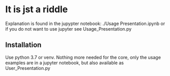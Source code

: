 # It is jst a riddle

Explanation is found in the jupypter notebook: ./Usage Presentation.ipynb or if you do not want to use jupyter see Usage_Presentation.py

## Installation

Use python 3.7 or venv. Nothing more needed for the core, only the usage examples are in a jupyter notebook, but also available as User_Presentation.py